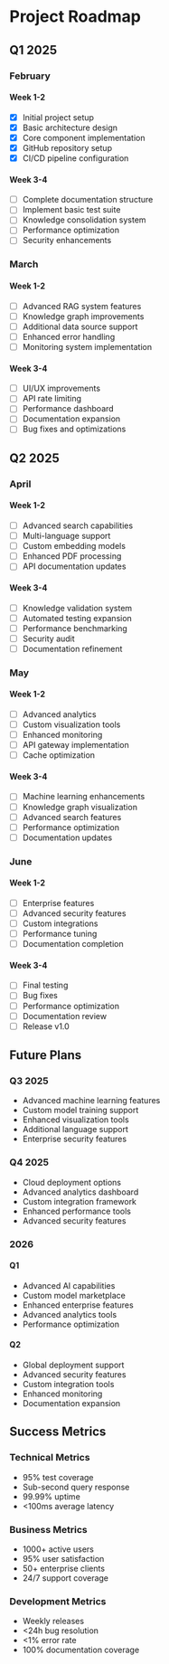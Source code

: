 # Project Roadmap

## Q1 2025

### February

#### Week 1-2
- [x] Initial project setup
- [x] Basic architecture design
- [x] Core component implementation
- [x] GitHub repository setup
- [x] CI/CD pipeline configuration

#### Week 3-4
- [ ] Complete documentation structure
- [ ] Implement basic test suite
- [ ] Knowledge consolidation system
- [ ] Performance optimization
- [ ] Security enhancements

### March

#### Week 1-2
- [ ] Advanced RAG system features
- [ ] Knowledge graph improvements
- [ ] Additional data source support
- [ ] Enhanced error handling
- [ ] Monitoring system implementation

#### Week 3-4
- [ ] UI/UX improvements
- [ ] API rate limiting
- [ ] Performance dashboard
- [ ] Documentation expansion
- [ ] Bug fixes and optimizations

## Q2 2025

### April

#### Week 1-2
- [ ] Advanced search capabilities
- [ ] Multi-language support
- [ ] Custom embedding models
- [ ] Enhanced PDF processing
- [ ] API documentation updates

#### Week 3-4
- [ ] Knowledge validation system
- [ ] Automated testing expansion
- [ ] Performance benchmarking
- [ ] Security audit
- [ ] Documentation refinement

### May

#### Week 1-2
- [ ] Advanced analytics
- [ ] Custom visualization tools
- [ ] Enhanced monitoring
- [ ] API gateway implementation
- [ ] Cache optimization

#### Week 3-4
- [ ] Machine learning enhancements
- [ ] Knowledge graph visualization
- [ ] Advanced search features
- [ ] Performance optimization
- [ ] Documentation updates

### June

#### Week 1-2
- [ ] Enterprise features
- [ ] Advanced security features
- [ ] Custom integrations
- [ ] Performance tuning
- [ ] Documentation completion

#### Week 3-4
- [ ] Final testing
- [ ] Bug fixes
- [ ] Performance optimization
- [ ] Documentation review
- [ ] Release v1.0

## Future Plans

### Q3 2025

- Advanced machine learning features
- Custom model training support
- Enhanced visualization tools
- Additional language support
- Enterprise security features

### Q4 2025

- Cloud deployment options
- Advanced analytics dashboard
- Custom integration framework
- Enhanced performance tools
- Advanced security features

### 2026

#### Q1
- Advanced AI capabilities
- Custom model marketplace
- Enhanced enterprise features
- Advanced analytics tools
- Performance optimization

#### Q2
- Global deployment support
- Advanced security features
- Custom integration tools
- Enhanced monitoring
- Documentation expansion

## Success Metrics

### Technical Metrics
- 95% test coverage
- Sub-second query response
- 99.99% uptime
- <100ms average latency

### Business Metrics
- 1000+ active users
- 95% user satisfaction
- 50+ enterprise clients
- 24/7 support coverage

### Development Metrics
- Weekly releases
- <24h bug resolution
- <1% error rate
- 100% documentation coverage
